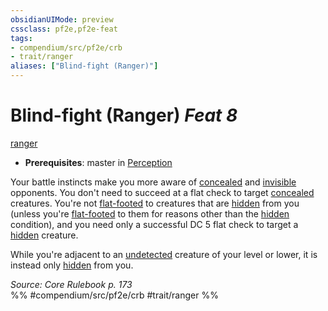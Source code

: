 ```yaml
---
obsidianUIMode: preview
cssclass: pf2e,pf2e-feat
tags:
- compendium/src/pf2e/crb
- trait/ranger
aliases: ["Blind-fight (Ranger)"]
---
```

# Blind-fight (Ranger)  *Feat 8*  
[ranger](../../rules/traits/ranger.md)  

- **Prerequisites**: master in [Perception](../skills.md#Perception)

Your battle instincts make you more aware of [concealed](../../rules/conditions.md#Concealed) and [invisible](../../rules/conditions.md#Invisible) opponents. You don't need to succeed at a flat check to target [concealed](../../rules/conditions.md#Concealed) creatures. You're not [flat-footed](../../rules/conditions.md#Flat-footed) to creatures that are [hidden](../../rules/conditions.md#Hidden) from you (unless you're [flat-footed](../../rules/conditions.md#Flat-footed) to them for reasons other than the [hidden](../../rules/conditions.md#Hidden) condition), and you need only a successful DC 5 flat check to target a [hidden](../../rules/conditions.md#Hidden) creature.

While you're adjacent to an [undetected](../../rules/conditions.md#Undetected) creature of your level or lower, it is instead only [hidden](../../rules/conditions.md#Hidden) from you.

*Source: Core Rulebook p. 173*  
%% #compendium/src/pf2e/crb #trait/ranger %%